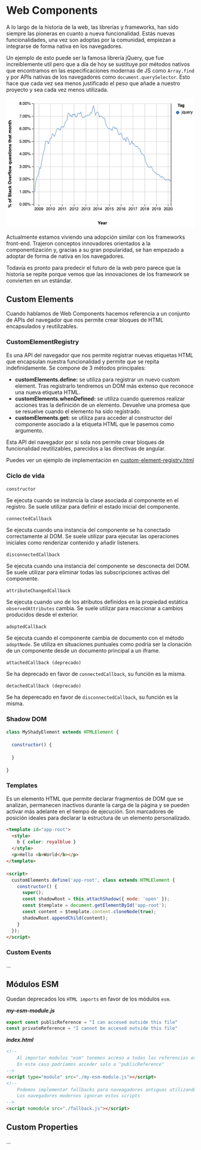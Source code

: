 # Web Components

A lo largo de la historia de la web, las librerías y frameworks, han sido siempre las pioneras en cuanto a nueva funcionalidad. Estás nuevas funcionalidades, una vez son adoptas por la comunidad, empiezan a integrarse de forma nativa en los navegadores.

Un ejemplo de esto puede ser la famosa librería jQuery, que fue increiblemente util pero que a día de hoy se sustituye por métodos nativos que encontramos en las especificaciones modernas de JS como `Array.find` y por APIs nativas de los navegadores como `document.querySelector`. Esto hace que cada vez sea menos justificado el peso que añade a nuestro proyecto y sea cada vez menos utilizada.

![jquery-over-time](../assets/jquery-over-time.png)

Actualmente estamos viviendo una adopción similar con los frameworks front-end. Trajeron conceptos innovadores orientados a la componentización y, gracias a su gran popularidad, se han empezado a adoptar de forma de nativa en los navegadores.

Todavía es pronto para predecir el futuro de la web pero parece que la historia se repite porque vemos que las innovaciones de los framework se convierten en un estándar.



## Custom Elements

Cuando hablamos de Web Components hacemos referencia a un conjunto de APIs del navegador que nos permite crear bloques de HTML encapsulados y reutilizables.



### CustomElementRegistry

Es una API del navegador que nos permite registrar nuevas etiquetas HTML que encapsulan nuestra funcionalidad y permite que se repita indefinidamente. Se compone de 3 métodos principales:

- **customElements.define:** se utiliza para registrar un nuevo custom element. Tras registrarlo tendremos un DOM más extenso que reconoce una nueva etiqueta HTML.
- **customElements.whenDefined:** se utiliza cuando queremos realizar acciones tras la definición de un elemento. Devuelve una promesa que se resuelve cuando el elemento ha sido registrado.
- **customElements.get:** se utiliza para acceder al constructor del componente asociado a la etiqueta HTML que le pasemos como argumento.

Esta API del navegador por si sola nos permite crear bloques de funcionalidad reutilizables, parecidos a las directivas de angular.

Puedes ver un ejemplo de implementación en [custom-element-registry.html](./custom-element-registry.html)



### Ciclo de vida

`constructor`

Se ejecuta cuando se instancia la clase asociada al componente en el registro. Se suele utilizar para definir el estado inicial del componente.

`connectedCallback`

Se ejecuta cuando una instancia del componente se ha conectado correctamente al DOM. Se suele utilizar para ejecutar las operaciones iniciales como renderizar contenido y añadir listeners.

`disconnectedCallback`

Se ejecuta cuando una instancia del componente se desconecta del DOM. Se suele utilizar para eliminar todas las subscripciones activas del componente.

`attributeChangedCallback`

Se ejecuta cuando uno de los atributos definidos en la propiedad estática `observedAttributes` cambia. Se suele utilizar para reaccionar a cambios producidos desde el exterior.

`adoptedCallback`

Se ejecuta cuando el componente cambia de documento con el método `adoptNode`. Se utiliza en situaciones puntuales como podría ser la clonación de un componente desde un documento principal a un iframe.

`attachedCallback (deprecado)`

Se ha deprecado en favor de `connectedCallback`, su función es la misma.

`detachedCallback (deprecado)`

Se ha deperecado en favor de `disconnectedCallback`, su función es la misma.



### Shadow DOM



```javascript
class MyShadyElement extends HTMLElement {

  constructor() {
    
  }

}
```



### Templates

Es un elemento HTML que permite declarar fragmentos de DOM que se analizan, permanecen inactivos durante la carga de la página y se pueden activar más adelante en el tiempo de ejecución. Son marcadores de posición ideales para declarar la estructura de un elemento personalizado.

```html
<template id="app-root">
  <style>
    b { color: royalblue }
  </style>
  <p>Hello <b>World</b></p>
</template>

<script>
  customElements.define('app-root', class extends HTMLElement {
    constructor() {
      super();
      const shadowRoot = this.attachShadow({ mode: 'open' });
      const $template = document.getElementById('app-root');
      const content = $template.content.cloneNode(true);
      shadowRoot.appendChild(content);
    }
  });
</script>
```



### Custom Events

...



## Módulos ESM

Quedan deprecados los `HTML imports` en favor de los módulos `esm`.

_**my-esm-module.js**_

```javascript
export const publicReference = "I can accesed outside this file"
const privateReference = "I cannot be accesed outside this file"
```

_**index.html**_

```html
<!--
	Al importar modulos "esm" tenemos acceso a todas las referencias exportadas
	En este caso podríamos acceder solo a "publicReference"
-->
<script type="module" src="./my-esm-module.js"></script>
<!--
	Podemos implementar fallbacks para naveagadores antiguos utilizando el atributo "nomodule"
	Los navegadores modernos ignoran estos scripts
-->
<script nomodule src="./fallback.js"></script>
```



## Custom Properties

...





